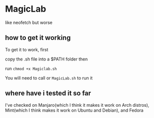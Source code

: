 # MagicLab
like neofetch but worse

## how to get it working
To get it to work, first

copy the .sh file into a $PATH folder then

run `chmod +x Magiclab.sh` 

You will need to call or `MagicLab.sh` to run it

## where have i tested it so far
I've checked on Manjaro(which I think it makes it work on Arch distros), Mint(which I think makes it work on Ubuntu and Debian), and Fedora
